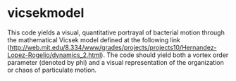 # vicsekmodel

This code yields a visual, quantitative portrayal of bacterial motion through the mathematical Vicsek model defined at the following link (http://web.mit.edu/8.334/www/grades/projects/projects10/Hernandez-Lopez-Rogelio/dynamics_2.html). The code should yield both a vortex order parameter (denoted by phi) and a visual representation of the organization or chaos of particulate motion. 
